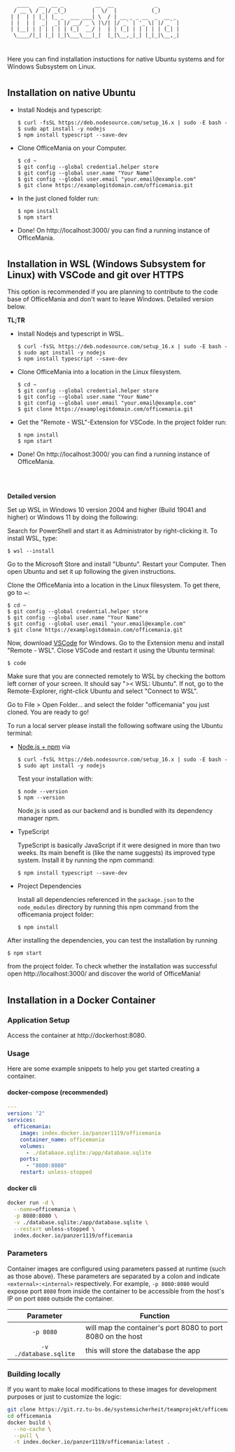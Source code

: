 ```
   ____   __  __ _          __  __             _       
  / __ \ / _|/ _(_)        |  \/  |           (_)      
 | |  | | |_| |_ _  ___ ___| \  / | __ _ _ __  _  __ _ 
 | |  | |  _|  _| |/ __/ _ \ |\/| |/ _` | '_ \| |/ _` |
 | |__| | | | | | | (_|  __/ |  | | (_| | | | | | (_| |
  \____/|_| |_| |_|\___\___|_|  |_|\__,_|_| |_|_|\__,_|
```

#

Here you can find installation instuctions for native Ubuntu systems and for Windows Subsystem on Linux.

#

## Installation on native Ubuntu

- Install Nodejs and typescript:

  ```
  $ curl -fsSL https://deb.nodesource.com/setup_16.x | sudo -E bash -
  $ sudo apt install -y nodejs
  $ npm install typescript --save-dev
  ```
- Clone OfficeMania on your Computer.

  ```
  $ cd ~
  $ git config --global credential.helper store
  $ git config --global user.name "Your Name"
  $ git config --global user.email "your.email@example.com"
  $ git clone https://examplegitdomain.com/officemania.git
  ```

- In the just cloned folder run:

  ```
  $ npm install
  $ npm start
  ```

- Done! On http://localhost:3000/ you can find a running instance of OfficeMania.

#

## Installation in WSL (Windows Subsystem for Linux) with VSCode and git over HTTPS

This option is recommended if you are planning to contribute to the code base of OfficeMania and don't want to leave
Windows. Detailed version below.

**TL;TR**

- Install Nodejs and typescript in WSL.

  ```
  $ curl -fsSL https://deb.nodesource.com/setup_16.x | sudo -E bash -
  $ sudo apt install -y nodejs
  $ npm install typescript --save-dev
  ```
- Clone OfficeMania into a location in the Linux filesystem.

  ```
  $ cd ~
  $ git config --global credential.helper store
  $ git config --global user.name "Your Name"
  $ git config --global user.email "your.email@example.com"
  $ git clone https://examplegitdomain.com/officemania.git
  ```

- Get the "Remote - WSL"-Extension for VSCode. In the project folder run:

  ```
  $ npm install
  $ npm start
  ```

- Done! On http://localhost:3000/ you can find a running instance of OfficeMania.

<br>
<br>

**Detailed version**

Set up WSL in Windows 10 version 2004 and higher (Build 19041 and higher) or Windows 11 by doing the following:

Search for PowerShell and start it as Administrator by right-clicking it. To install WSL, type:

```
$ wsl --install
```

Go to the Microsoft Store and install "Ubuntu". Restart your Computer. Then open Ubuntu and set it up following the
given instructions.

Clone the OfficeMania into a location in the Linux filesystem. To get there, go to ~:

```
$ cd ~
$ git config --global credential.helper store
$ git config --global user.name "Your Name"
$ git config --global user.email "your.email@example.com"
$ git clone https://examplegitdomain.com/officemania.git
```

Now, download [VSCode](https://code.visualstudio.com/) for Windows. Go to the Extension menu and install "Remote - WSL".
Close VSCode and restart it using the Ubuntu terminal:

```
$ code
```

Make sure that you are connected remotely to WSL by checking the bottom left corner of your screen. It should say "><
WSL: Ubuntu". If not, go to the Remote-Explorer, right-click Ubuntu and select "Connect to WSL".

Go to File > Open Folder... and select the folder "officemania" you just cloned. You are ready to go!

To run a local server please install the following software using the Ubuntu terminal:

- [Node.js + npm](https://nodejs.org/en/) via

  ```
  $ curl -fsSL https://deb.nodesource.com/setup_16.x | sudo -E bash -
  $ sudo apt install -y nodejs
  ```

  Test your installation with:

  ```
  $ node --version
  $ npm --version
  ```

  Node.js is used as our backend and is bundled with its dependency manager npm.

- TypeScript

  TypeScript is basically JavaScript if it were designed in more than two weeks. Its main benefit is (like the name
  suggests) its improved type system. Install it by running the npm command:

  ```
  $ npm install typescript --save-dev
  ```

- Project Dependencies

  Install all dependencies referenced in the `package.json` to the `node_modules` directory by running this npm command
  from the officemania project folder:

  ```
  $ npm install
  ```

After installing the dependencies, you can test the installation by running

```
$ npm start
```

from the project folder. To check whether the installation was successful open http://localhost:3000/ and discover the
world of OfficeMania!

#

## Installation in a Docker Container

### Application Setup

Access the container at http://dockerhost:8080.

### Usage

Here are some example snippets to help you get started creating a container.

#### docker-compose (recommended)

```yaml
---
version: "2"
services:
  officemania:
    image: index.docker.io/panzer1119/officemania
    container_name: officemania
    volumes:
      - ./database.sqlite:/app/database.sqlite
    ports:
      - "8080:8080"
    restart: unless-stopped
```

#### docker cli

```bash
docker run -d \
  --name=officemania \
  -p 8080:8080 \
  -v ./database.sqlite:/app/database.sqlite \
  --restart unless-stopped \
  index.docker.io/panzer1119/officemania
```

### Parameters

Container images are configured using parameters passed at runtime (such as those above). These parameters are separated
by a colon and indicate `<external>:<internal>` respectively. For example, `-p 8080:8080` would expose port `8080` from
inside the container to be accessible from the host's IP on port `8080` outside the container.

| Parameter | Function                                                       |
|:---------:|----------------------------------------------------------------|
| `-p 8080` | will map the container's port 8080 to port 8080 on the host    |
|  `-v ./database.sqlite`  | this will store the database the app |

### Building locally

If you want to make local modifications to these images for development purposes or just to customize the logic:

```bash
git clone https://git.rz.tu-bs.de/systemsicherheit/teamprojekt/officemania.git
cd officemania
docker build \
  --no-cache \
  --pull \
  -t index.docker.io/panzer1119/officemania:latest .
```
